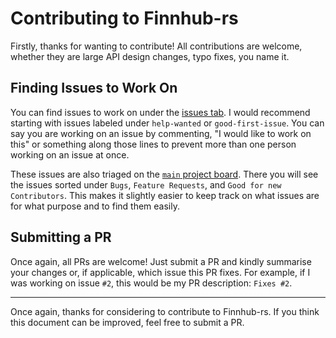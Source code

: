 # Contributing to Finnhub-rs

Firstly, thanks for wanting to contribute! All contributions are welcome, whether they are large API design changes, typo fixes, you name it.

## Finding Issues to Work On

You can find issues to work on under the [issues tab](github.com/henryboisdequin/finnhub-rs/issues). I would recommend starting with issues
labeled under `help-wanted` or `good-first-issue`. You can say you are
working on an issue by commenting, "I would like to work on this" or
something along those lines to prevent more than one person working on an
issue at once.

These issues are also triaged on the [`main` project board](https://github.com/henryboisdequin/finnhub-rs/projects/1). There you will see the issues
sorted under `Bugs`, `Feature Requests`, and `Good for new Contributors`.
This makes it slightly easier to keep track on what issues are for what
purpose and to find them easily.

## Submitting a PR

Once again, all PRs are welcome! Just submit a PR and kindly summarise your
changes or, if applicable, which issue this PR fixes. For example, if I was
working on issue `#2`, this would be my PR description: `Fixes #2`.

---

Once again, thanks for considering to contribute to Finnhub-rs. If you
think this document can be improved, feel free to submit a PR.
